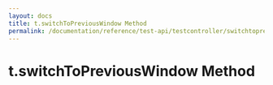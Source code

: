 ```yaml
---
layout: docs
title: t.switchToPreviousWindow Method
permalink: /documentation/reference/test-api/testcontroller/switchtopreviouswindow.html
---
```


# t.switchToPreviousWindow Method
